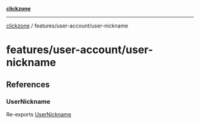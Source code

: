 [**clickzone**](../../../README.md)

***

[clickzone](../../../README.md) / features/user-account/user-nickname

# features/user-account/user-nickname

## References

### UserNickname

Re-exports [UserNickname](ui/UserNickname/variables/UserNickname.md)
